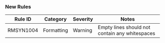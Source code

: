 ### New Rules

Rule ID | Category | Severity | Notes
--------|----------|----------|--------------------
RMSYN1004  |  Formatting  |  Warning | Empty lines should not contain any whitespaces
